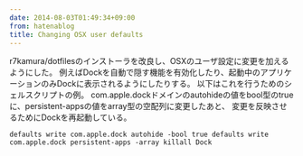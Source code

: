 ```yaml
---
date: 2014-08-03T01:49:34+09:00
from: hatenablog
title: Changing OSX user defaults
---
```

r7kamura/dotfilesのインストーラを改良し、OSXのユーザ設定に変更を加えるようにした。 例えばDockを自動で隠す機能を有効化したり、起動中のアプリケーションのみDockに表示されるようにしたりする。 以下はこれを行うためのシェルスクリプトの例。 com.apple.dockドメインのautohideの値をbool型のtrueに、persistent-appsの値をarray型の空配列に変更したあと、 変更を反映させるためにDockを再起動している。

```
defaults write com.apple.dock autohide -bool true defaults write com.apple.dock persistent-apps -array killall Dock
```

